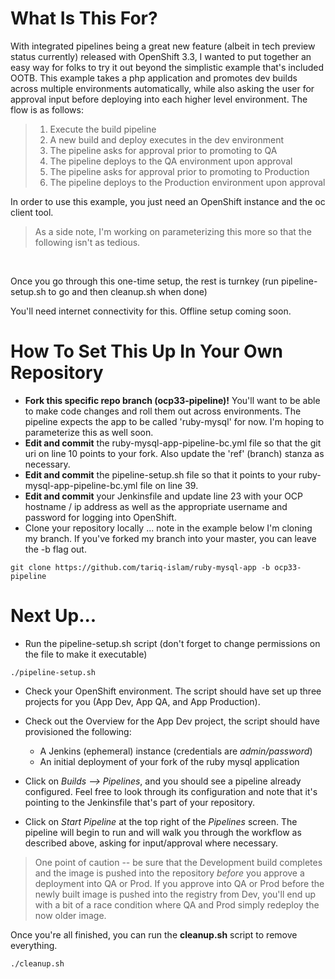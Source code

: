 # What Is This For?
With integrated pipelines being a great new feature (albeit in tech preview status currently) released with OpenShift 3.3, I wanted to put together an easy way for folks to try it out beyond the simplistic example that's included OOTB. This example takes a php application and promotes dev builds across multiple environments automatically, while also asking the user for approval input before deploying into each higher level environment. The flow is as follows:

> 1. Execute the build pipeline
> 2. A new build and deploy executes in the dev environment
> 3. The pipeline asks for approval prior to promoting to QA
> 4. The pipeline deploys to the QA environment upon approval
> 5. The pipeline asks for approval prior to promoting to Production
> 6. The pipeline deploys to the Production environment upon approval

In order to use this example, you just need an OpenShift instance and the oc client tool.
<br>
> As a side note, I'm working on parameterizing this more so that the following isn't as tedious.
<br>

Once you go through this one-time setup, the rest is turnkey (run pipeline-setup.sh to go and then cleanup.sh when done)

You'll need internet connectivity for this. Offline setup coming soon.

# How To Set This Up In Your Own Repository
+ __Fork this specific repo branch (ocp33-pipeline)!__ You'll want to be able to make code changes and roll them out across environments. The pipeline expects the app to be called 'ruby-mysql' for now. I'm hoping to parameterize this as well soon.
+ __Edit and commit__ the ruby-mysql-app-pipeline-bc.yml file so that the git uri on line 10 points to your fork. Also update the 'ref' (branch) stanza as necessary.
+ __Edit and commit__ the pipeline-setup.sh file so that it points to your ruby-mysql-app-pipeline-bc.yml file on line 39.
+ __Edit and commit__ your Jenkinsfile and update line 23 with your OCP hostname / ip address as well as the appropriate username and password for logging into OpenShift.
+ Clone your repository locally ... note in the example below I'm cloning my branch. If you've forked my branch into your master, you can leave the -b flag out.

```
git clone https://github.com/tariq-islam/ruby-mysql-app -b ocp33-pipeline
```

# Next Up...

+ Run the pipeline-setup.sh script (don't forget to change permissions on the file to make it executable)

```
./pipeline-setup.sh
```

+ Check your OpenShift environment. The script should have set up three projects for you (App Dev, App QA, and App Production).
+ Check out the Overview for the App Dev project, the script should have provisioned the following:
	+ A Jenkins (ephemeral) instance (credentials are _admin/password_)
	+ An initial deployment of your fork of the ruby mysql application

+ Click on _Builds --> Pipelines_, and you should see a pipeline already configured. Feel free to look through its configuration and note that it's pointing to the Jenkinsfile that's part of your repository.
+ Click on _Start Pipeline_ at the top right of the _Pipelines_ screen. The pipeline will begin to run and will walk you through the workflow as described above, asking for input/approval where necessary.

> One point of caution -- be sure that the Development build completes and the image is pushed into the repository _before_ you approve a deployment into QA or Prod. If you approve into QA or Prod before the newly built image is pushed into the registry from Dev, you'll end up with a bit of a race condition where QA and Prod simply redeploy the now older image.

Once you're all finished, you can run the **cleanup.sh** script to remove everything.

```
./cleanup.sh
```
